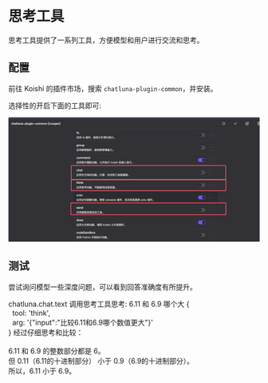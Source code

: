 # 思考工具

思考工具提供了一系列工具，方便模型和用户进行交流和思考。

## 配置

前往 Koishi 的插件市场，搜索 `chatluna-plugin-common`，并安装。

选择性的开启下面的工具即可:

![alt text](../../public/images/image-46.png)

## 测试

尝试询问模型一些深度问题，可以看到回答准确度有所提升。

<chat-panel>
  <chat-message nickname="User">chatluna.chat.text 调用思考工具思考: 6.11 和 6.9 哪个大</chat-message>
  <chat-message nickname="Bot">
   {<br>
    &nbsp;&nbsp;tool: 'think',<br>
    &nbsp;&nbsp;arg: '{"input":"比较6.11和6.9哪个数值更大"}'<br>
  }
  </chat-message>
  <chat-message nickname="Bot">经过仔细思考和比较：<br><br>6.11 和 6.9 的整数部分都是 6。<br>但 0.11（6.11的十进制部分） 小于 0.9（6.9的十进制部分）。<br>所以，6.11 小于 6.9。</chat-message>
</chat-panel>
